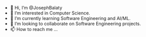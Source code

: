- 👋 Hi, I’m @JosephBalaty
- 👀 I’m interested in Computer Science.
- 🌱 I’m currently learning Software Engineering and AI/ML.
- 💞️ I’m looking to collaborate on Software Engineering projects.
- 📫 How to reach me ...

<!---
JosephBalaty/JosephBalaty is a ✨ special ✨ repository because its `README.md` (this file) appears on your GitHub profile.
You can click the Preview link to take a look at your changes.
--->
